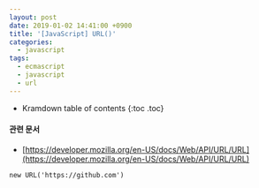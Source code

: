 ```yaml
---
layout: post
date: 2019-01-02 14:41:00 +0900
title: '[JavaScript] URL()'
categories:
  - javascript
tags:
  - ecmascript
  - javascript
  - url
---
```


* Kramdown table of contents
{:toc .toc}

#### 관련 문서

- [https://developer.mozilla.org/en-US/docs/Web/API/URL/URL](https://developer.mozilla.org/en-US/docs/Web/API/URL/URL)


```
new URL('https://github.com')
```
